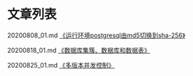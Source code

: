 # 文章列表

20200808_01.md [《运行环境postgresql由md5切换到sha-256》](https://github.com/bertramcheng/blog/blob/master/pg/20200808_01.md)

20200818_01.md [《数据库集簇、数据库和数据表》](https://github.com/bertramcheng/blog/blob/master/pg/20200818_01.md)

20200825_01.md [《多版本并发控制》](https://github.com/bertramcheng/blog/blob/master/pg/20200825_01.md)
